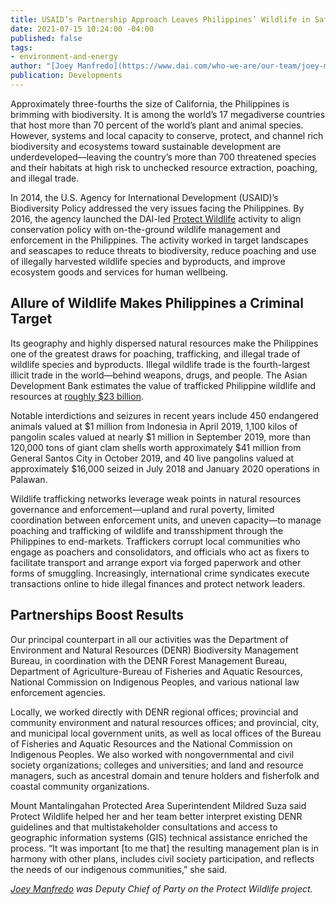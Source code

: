 ```yaml
---
title: USAID’s Partnership Approach Leaves Philippines’ Wildlife in Safer Hands
date: 2021-07-15 10:24:00 -04:00
published: false
tags:
- environment-and-energy
author: "[Joey Manfredo](https://www.dai.com/who-we-are/our-team/joey-manfredo)"
publication: Developments
---
```


Approximately three-fourths the size of California, the Philippines is brimming with biodiversity. It is among the world’s 17 megadiverse countries that host more than 70 percent of the world’s plant and animal species. However, systems and local capacity to conserve, protect, and channel rich biodiversity and ecosystems toward sustainable development are underdeveloped—leaving the country’s more than 700 threatened species and their habitats at high risk to unchecked resource extraction, poaching, and illegal trade. 

In 2014, the U.S. Agency for International Development (USAID)’s Biodiversity Policy addressed the very issues facing the Philippines. By 2016, the agency launched the DAI-led [Protect Wildlife](https://www.dai.com/our-work/projects/philippines-protect-wildlife-protect) activity to align conservation policy with on-the-ground wildlife management and enforcement in the Philippines. The activity worked in target landscapes and seascapes to reduce threats to biodiversity, reduce poaching and use of illegally harvested wildlife species and byproducts, and improve ecosystem goods and services for human wellbeing.  

 




## Allure of Wildlife Makes Philippines a Criminal Target 

Its geography and highly dispersed natural resources make the Philippines one of the greatest draws for poaching, trafficking, and illegal trade of wildlife species and byproducts. Illegal wildlife trade is the fourth-largest illicit trade in the world—behind weapons, drugs, and people. The Asian Development Bank estimates the value of trafficked Philippine wildlife and resources at [roughly $23 billion](https://www.adb.org/sites/default/files/publication/490006/addressing-illegal-wildlife-trade-philippines.pdf).  

Notable interdictions and seizures in recent years include 450 endangered animals valued at $1 million from Indonesia in April 2019, 1,100 kilos of pangolin scales valued at nearly $1 million in September 2019, more than 120,000 tons of giant clam shells worth approximately $41 million from General Santos City in October 2019, and 40 live pangolins valued at approximately $16,000 seized in July 2018 and January 2020 operations in Palawan. 

Wildlife trafficking networks leverage weak points in natural resources governance and enforcement—upland and rural poverty, limited coordination between enforcement units, and uneven capacity—to manage poaching and trafficking of wildlife and transshipment through the Philippines to end-markets. Traffickers corrupt local communities who engage as poachers and consolidators, and officials who act as fixers to facilitate transport and arrange export via forged paperwork and other forms of smuggling. Increasingly, international crime syndicates execute transactions online to hide illegal finances and protect network leaders. 

## Partnerships Boost Results 

Our principal counterpart in all our activities was the Department of Environment and Natural Resources (DENR) Biodiversity Management Bureau, in coordination with the DENR Forest Management Bureau, Department of Agriculture-Bureau of Fisheries and Aquatic Resources, National Commission on Indigenous Peoples, and various national law enforcement agencies.  

Locally, we worked directly with DENR regional offices; provincial and community environment and natural resources offices; and provincial, city, and municipal local government units, as well as local offices of the Bureau of Fisheries and Aquatic Resources and the National Commission on Indigenous Peoples. We also worked with nongovernmental and civil society organizations; colleges and universities; and land and resource managers, such as ancestral domain and tenure holders and fisherfolk and coastal community organizations. 

Mount Mantalingahan Protected Area Superintendent Mildred Suza said Protect Wildlife helped her and her team better interpret existing DENR guidelines and that multistakeholder consultations and access to geographic information systems (GIS) technical assistance enriched the process. “It was important [to me that] the resulting management plan is in harmony with other plans, includes civil society participation, and reflects the needs of our indigenous communities,” she said.  




*[Joey Manfredo](https://www.dai.com/who-we-are/our-team/joey-manfredo) was Deputy Chief of Party on the Protect Wildlife project.*